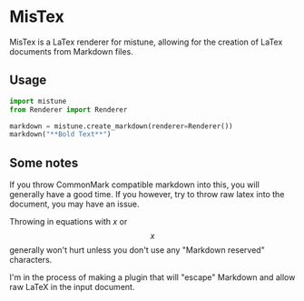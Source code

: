 # MisTex
MisTex is a LaTex renderer for mistune, allowing for the creation of
LaTex documents from Markdown files.

## Usage
~~~python
import mistune
from Renderer import Renderer

markdown = mistune.create_markdown(renderer=Renderer())
markdown("**Bold Text**")
~~~

## Some notes
If you throw CommonMark compatible markdown into this, you will
generally have a good time. If you however, try to throw raw
latex into the document, you may have an issue.

Throwing in equations with $x$ or $$x$$ generally won't hurt
unless you don't use any "Markdown reserved" characters.

I'm in the process of making a plugin that will
"escape" Markdown and allow raw LaTeX in the input
document.
